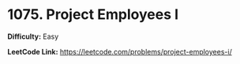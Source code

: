 # 1075. Project Employees I

**Difficulty:** Easy

**LeetCode Link:** https://leetcode.com/problems/project-employees-i/

